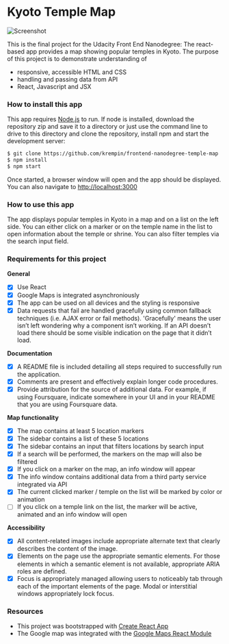 # Kyoto Temple Map

![Screenshot](src/img/screenshot.png)

This is the final project for the Udacity Front End Nanodegree: The react-based app provides a map showing popular temples in Kyoto. The purpose of this project is to demonstrate understanding of 

- responsive, accessible HTML and CSS
- handling and passing data from API
- React, Javascript and JSX

### How to install this app

This app requires [Node.js](https://nodejs.org/) to run. If node is installed, download the repository zip and save it to a directory or just use the command line to drive to this directory and clone the repository, install npm and start the development server:

```sh
$ git clone https://github.com/krempin/frontend-nanodegree-temple-map
$ npm install
$ npm start
```

Once started, a browser window will open and the app should be displayed. You can also navigate to [http://localhost:3000](http://localhost:3000/)

### How to use this app

The app displays popular temples in Kyoto in a map and on a list on the left side. You can either click on a marker or on the temple name in the list to open information about the temple or shrine. You can also filter temples via the search input field.

### Requirements for this project

**General**

- [x] Use React
- [x] Google Maps is integrated asynchroniously
- [x] The app can be used on all devices and the styling is responsive
- [x] Data requests that fail are handled gracefully using common fallback techniques (i.e. AJAX error or fail methods). 'Gracefully' means the user isn’t left wondering why a component isn’t working. If an API doesn’t load there should be some visible indication on the page that it didn’t load.

**Documentation**

- [x] A README file is included detailing all steps required to successfully run the application.
- [x] Comments are present and effectively explain longer code procedures.
- [x] Provide attribution for the source of additional data. For example, if using Foursquare, indicate somewhere in your UI and in your README that you are using Foursquare data.

**Map functionality**

- [x] The map contains at least 5 location markers
- [x] The sidebar contains a list of these 5 locations
- [x] The sidebar contains an input that filters locations by search input
- [x] If a search will be performed, the markers on the map will also be filtered
- [x] If you click on a marker on the map, an info window will appear 
- [x] The info window contains additional data from a third party service integrated via API
- [x] The current clicked marker / temple on the list will be marked by color or animation
- [ ] If you click on a temple link on the list, the marker will be active, animated and an info window will open

**Accessibility**
- [x] All content-related images include appropriate alternate text that clearly describes the content of the image.
- [x] Elements on the page use the appropriate semantic elements. For those elements in which a semantic element is not available, appropriate ARIA roles are defined.
- [x] Focus is appropriately managed allowing users to noticeably tab through each of the important elements of the page. Modal or interstitial windows appropriately lock focus.

### Resources

* This project was bootstrapped with [Create React App](https://github.com/facebookincubator/create-react-app)
* The Google map was integrated with the [Google Maps React Module](https://www.npmjs.com/package/google-maps-react)